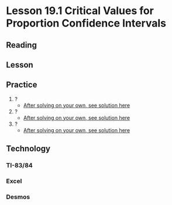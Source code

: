 <head>
<script src="https://polyfill.io/v3/polyfill.min.js?features=es6"></script>
<script id="MathJax-script" async src="https://cdn.jsdelivr.net/npm/mathjax@3/es5/tex-mml-chtml.js"></script>
</head>

# Lesson 19.1 Critical Values for Proportion Confidence Intervals
## Reading

## Lesson

## Practice
1. ?
    * [After solving on your own, see solution here](Solutions/18_4_Solution1.md)
2. ?
    * [After solving on your own, see solution here](Solutions/18_4_Solution2.md)
3. ?
    * [After solving on your own, see solution here](Solutions/18_4_Solution3.md)

## Technology
### TI-83/84
### Excel
### Desmos